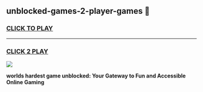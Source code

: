 
## unblocked-games-2-player-games 👋
<h3>
<a href="https://premium.freeplayer.one?title=unblocked-games-2-player-games&ref=14F">CLICK TO PLAY</a></h3>
<hr>

<h3>
<a href="https://premium.freeplayer.one?title=unblocked-games-2-player-games&ref=14F">CLICK 2 PLAY</a>
  
</h3>

<a href="https://premium.freeplayer.one?title=unblocked-games-2-player-games&ref=12F/"><img src="https://clearcache.store/games.png"></a>


**worlds hardest game unblocked: Your Gateway to Fun and Accessible Online Gaming**
